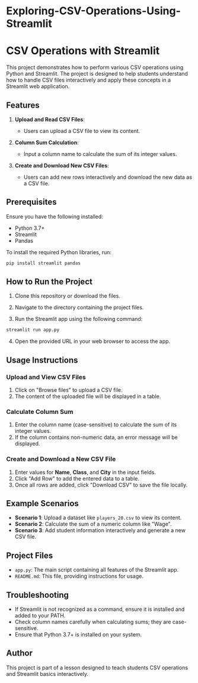 ﻿# Exploring-CSV-Operations-Using-Streamlit


# CSV Operations with Streamlit

This project demonstrates how to perform various CSV operations using Python and Streamlit. The project is designed to help students understand how to handle CSV files interactively and apply these concepts in a Streamlit web application.

## Features

1. **Upload and Read CSV Files**:
   - Users can upload a CSV file to view its content.

2. **Column Sum Calculation**:
   - Input a column name to calculate the sum of its integer values.

3. **Create and Download New CSV Files**:
   - Users can add new rows interactively and download the new data as a CSV file.

## Prerequisites

Ensure you have the following installed:

- Python 3.7+
- Streamlit
- Pandas

To install the required Python libraries, run:

```bash
pip install streamlit pandas
```

## How to Run the Project

1. Clone this repository or download the files.

2. Navigate to the directory containing the project files.

3. Run the Streamlit app using the following command:

```bash
streamlit run app.py
```

4. Open the provided URL in your web browser to access the app.

## Usage Instructions

### Upload and View CSV Files

1. Click on "Browse files" to upload a CSV file.
2. The content of the uploaded file will be displayed in a table.

### Calculate Column Sum

1. Enter the column name (case-sensitive) to calculate the sum of its integer values.
2. If the column contains non-numeric data, an error message will be displayed.

### Create and Download a New CSV File

1. Enter values for **Name**, **Class**, and **City** in the input fields.
2. Click "Add Row" to add the entered data to a table.
3. Once all rows are added, click "Download CSV" to save the file locally.

## Example Scenarios

- **Scenario 1**: Upload a dataset like `players_20.csv` to view its content.
- **Scenario 2**: Calculate the sum of a numeric column like "Wage".
- **Scenario 3**: Add student information interactively and generate a new CSV file.

## Project Files

- `app.py`: The main script containing all features of the Streamlit app.
- `README.md`: This file, providing instructions for usage.

## Troubleshooting

- If Streamlit is not recognized as a command, ensure it is installed and added to your PATH.
- Check column names carefully when calculating sums; they are case-sensitive.
- Ensure that Python 3.7+ is installed on your system.

## Author

This project is part of a lesson designed to teach students CSV operations and Streamlit basics interactively.
